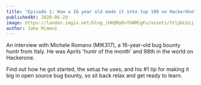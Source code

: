 ```yaml
---
title: "Episode 1: How a 16 year old made it into top 100 on HackerOne"
publishedAt: 2020-06-29
image: https://landen.imgix.net/blog_ihKQMyRvTUWMCgFu/assets/YzlpbLGzjiMTmdHD.jpg?w=880
author: Jake Mimoni
---
```


An interview with Michele Romano (MIK317), a 16-year-old bug bounty huntr from Italy. He was Aprils 'huntr of the month' and 98th in the world on Hackerone.

Find out how he got started, the setup he uses, and his #1 tip for making it big in open source bug bounty, so sit back relax and get ready to learn.

<!-- embed podcast player here -->
